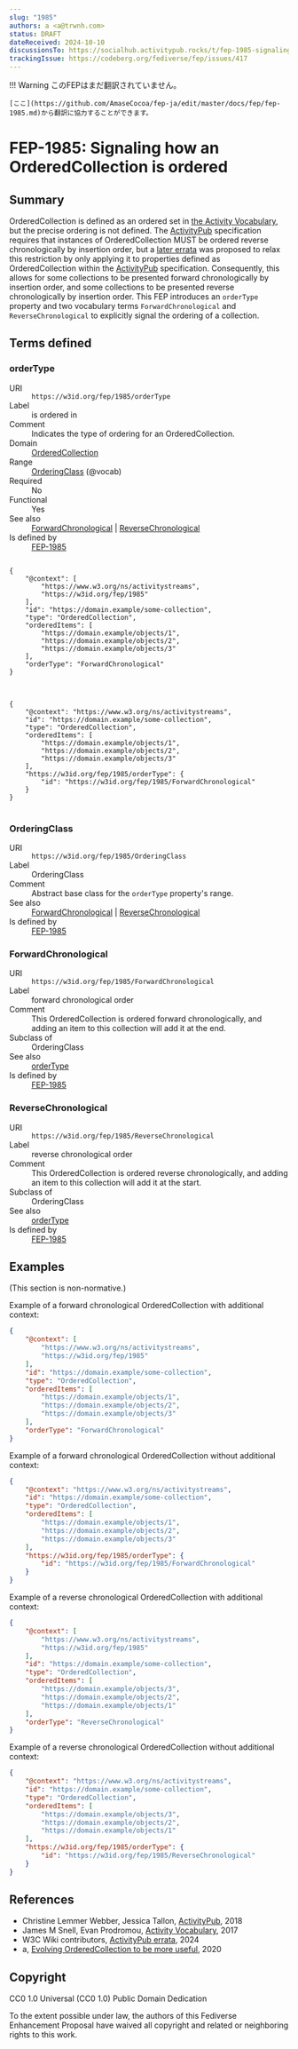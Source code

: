 ```yaml
---
slug: "1985"
authors: a <a@trwnh.com>
status: DRAFT
dateReceived: 2024-10-10
discussionsTo: https://socialhub.activitypub.rocks/t/fep-1985-signaling-how-an-orderedcollection-is-ordered/4653
trackingIssue: https://codeberg.org/fediverse/fep/issues/417
---
```

!!! Warning
    このFEPはまだ翻訳されていません。

    [ここ](https://github.com/AmaseCocoa/fep-ja/edit/master/docs/fep/fep-1985.md)から翻訳に協力することができます。
# FEP-1985: Signaling how an OrderedCollection is ordered


## Summary

OrderedCollection is defined as an ordered set in [the Activity Vocabulary][AS2-Vocab], but the precise ordering is not defined. The [ActivityPub][ActivityPub] specification requires that instances of OrderedCollection MUST be ordered reverse chronologically by insertion order, but a [later errata][AP-errata] was proposed to relax this restriction by only applying it to properties defined as OrderedCollection within the [ActivityPub][ActivityPub] specification. Consequently, this allows for some collections to be presented forward chronologically by insertion order, and some collections to be presented reverse chronologically by insertion order. This FEP introduces an `orderType` property and two vocabulary terms `ForwardChronological` and `ReverseChronological` to explicitly signal the ordering of a collection.

## Terms defined

<section id="orderType" resource="https://w3id.org/fep/1985/orderType" typeof="rdf:Property">
<h3>orderType</h3>
<dl>
<dt>URI</dt>
<dd><code>https://w3id.org/fep/1985/orderType</code></dd>
<dt>Label</dt>
<dd property="rdfs:label" lang="en">is ordered in</dd>
<dt>Comment</dt>
<dd property="rdfs:comment" lang="en">Indicates the type of ordering for an OrderedCollection.</dd>
<dt>Domain</dt>
<dd><a property="rdfs:domain" resource="as:OrderedCollection" href="https://www.w3.org/ns/activitystreams#OrderedCollection">OrderedCollection</a></dd>
<dt>Range</dt>
<dd><a property="rdfs:range" resource="https://w3id.org/fep/1985/OrderingClass" href="https://w3id.org/fep/1985/OrderingClass">OrderingClass</a> (@vocab)</dd>
<dt>Required</dt>
<dd property="owl:minCardinality" content="0" datatype="xsd:nonNegativeInteger">No</dd>
<dt>Functional</dt>
<dd property="owl:maxCardinality" content="1" datatype="xsd:nonNegativeInteger">Yes</dd>
<dt>See also</dt>
<dd><a property="rdfs:seeAlso" href="https://w3id.org/fep/1985/ForwardChronological">ForwardChronological</a> | <a property="rdfs:seeAlso" href="https://w3id.org/fep/1985/ReverseChronological">ReverseChronological</a></dd>
<dt>Is defined by</dt>
<dd><a property="rdfs:isDefinedBy" href="https://w3id.org/fep/1985">FEP-1985</a></dd>
</dl>
<pre title="Example of a forward chronological OrderedCollection with additional context">
<code>
{
	"@context": [
		"https://www.w3.org/ns/activitystreams",
		"https://w3id.org/fep/1985"
	],
	"id": "https://domain.example/some-collection",
	"type": "OrderedCollection",
	"orderedItems": [
		"https://domain.example/objects/1",
		"https://domain.example/objects/2",
		"https://domain.example/objects/3"
	],
	"orderType": "ForwardChronological"
}
</code>
</pre>
<pre title="Example of a forward chronological OrderedCollection without additional context">
<code>
{
	"@context": "https://www.w3.org/ns/activitystreams",
	"id": "https://domain.example/some-collection",
	"type": "OrderedCollection",
	"orderedItems": [
		"https://domain.example/objects/1",
		"https://domain.example/objects/2",
		"https://domain.example/objects/3"
	],
	"https://w3id.org/fep/1985/orderType": {
		"id": "https://w3id.org/fep/1985/ForwardChronological"
	}
}
</code>
</pre>
</section>

<section id="OrderingClass" resource="https://w3id.org/fep/1985/OrderingClass" typeof="rdfs:Class" excluded="1">
<h3>OrderingClass</h3>
<dl>
<dt>URI</dt>
<dd><code>https://w3id.org/fep/1985/OrderingClass</code>
</dd>
<dt>Label</dt>
<dd property="rdfs:label" lang="en">OrderingClass</dd>
<dt>Comment</dt>
<dd property="rdfs:comment" lang="en">Abstract base class for the <code>orderType</code> property's range.</dd>
<dt>See also</dt>
<dd><a property="rdfs:seeAlso" href="https://w3id.org/fep/1985/ForwardChronological">ForwardChronological</a> | <a property="rdfs:seeAlso" href="https://w3id.org/fep/1985/ReverseChronological">ReverseChronological</a></dd>
<dt>Is defined by</dt>
<dd><a property="rdfs:isDefinedBy" href="https://w3id.org/fep/1985">FEP-1985</a></dd>
</dl>
</section>

<section id="ForwardChronological" resource="https://w3id.org/fep/1985/ForwardChronological" typeof="rdfs:Class">
<h3>ForwardChronological</h3>
<dl>
<dt>URI</dt>
<dd><code>https://w3id.org/fep/1985/ForwardChronological</code>
</dd>
<dt>Label</dt>
<dd property="rdfs:label" lang="en">forward chronological order</dd>
<dt>Comment</dt>
<dd property="rdfs:comment" lang="en">This OrderedCollection is ordered forward chronologically, and adding an item to this collection will add it at the end.</dd>
<dt>Subclass of</dt>
<dd property="rdfs:subClassOf" resource="https://w3id.org/fep/1985/OrderingClass">OrderingClass</dd>
<dt>See also</dt>
<dd><a property="rdfs:seeAlso" href="https://w3id.org/fep/1985/orderType">orderType</a></dd>
<dt>Is defined by</dt>
<dd><a property="rdfs:isDefinedBy" href="https://w3id.org/fep/1985">FEP-1985</a></dd>
</dl>
</section>

<section id="ReverseChronological" resource="https://w3id.org/fep/1985/ReverseChronological" typeof="rdfs:Class">
<h3>ReverseChronological</h3>
<dl>
<dt>URI</dt>
<dd><code>https://w3id.org/fep/1985/ReverseChronological</code>
</dd>
<dt>Label</dt>
<dd property="rdfs:label" lang="en">reverse chronological order</dd>
<dt>Comment</dt>
<dd property="rdfs:comment" lang="en">This OrderedCollection is ordered reverse chronologically, and adding an item to this collection will add it at the start.</dd>
<dt>Subclass of</dt>
<dd property="rdfs:subClassOf" resource="https://w3id.org/fep/1985/OrderingClass">OrderingClass</dd>
<dt>See also</dt>
<dd><a property="rdfs:seeAlso" href="https://w3id.org/fep/1985/orderType">orderType</a></dd>
<dt>Is defined by</dt>
<dd><a property="rdfs:isDefinedBy" href="https://w3id.org/fep/1985">FEP-1985</a></dd>
</dl>
</section>

## Examples

(This section is non-normative.)

Example of a forward chronological OrderedCollection with additional context:

```json
{
	"@context": [
		"https://www.w3.org/ns/activitystreams",
		"https://w3id.org/fep/1985"
	],
	"id": "https://domain.example/some-collection",
	"type": "OrderedCollection",
	"orderedItems": [
		"https://domain.example/objects/1",
		"https://domain.example/objects/2",
		"https://domain.example/objects/3"
	],
	"orderType": "ForwardChronological"
}
```

Example of a forward chronological OrderedCollection without additional context:

```json
{
	"@context": "https://www.w3.org/ns/activitystreams",
	"id": "https://domain.example/some-collection",
	"type": "OrderedCollection",
	"orderedItems": [
		"https://domain.example/objects/1",
		"https://domain.example/objects/2",
		"https://domain.example/objects/3"
	],
	"https://w3id.org/fep/1985/orderType": {
		"id": "https://w3id.org/fep/1985/ForwardChronological"
	}
}
```

Example of a reverse chronological OrderedCollection with additional context:

```json
{
	"@context": [
		"https://www.w3.org/ns/activitystreams",
		"https://w3id.org/fep/1985"
	],
	"id": "https://domain.example/some-collection",
	"type": "OrderedCollection",
	"orderedItems": [
		"https://domain.example/objects/3",
		"https://domain.example/objects/2",
		"https://domain.example/objects/1"
	],
	"orderType": "ReverseChronological"
}
```

Example of a reverse chronological OrderedCollection without additional context:

```json
{
	"@context": "https://www.w3.org/ns/activitystreams",
	"id": "https://domain.example/some-collection",
	"type": "OrderedCollection",
	"orderedItems": [
		"https://domain.example/objects/3",
		"https://domain.example/objects/2",
		"https://domain.example/objects/1"
	],
	"https://w3id.org/fep/1985/orderType": {
		"id": "https://w3id.org/fep/1985/ReverseChronological"
	}
}
```

## References

- Christine Lemmer Webber, Jessica Tallon, [ActivityPub][ActivityPub], 2018
- James M Snell, Evan Prodromou, [Activity Vocabulary][AS2-Vocab], 2017
- W3C Wiki contributors, [ActivityPub errata][AP-errata], 2024
- a, [Evolving OrderedCollection to be more useful][thread], 2020

[ActivityPub]: https://www.w3.org/TR/activitypub
[AS2-Vocab]: https://www.w3.org/TR/activitystreams-vocabulary
[thread]: https://socialhub.activitypub.rocks/t/pre-fep-evolving-orderedcollection-to-be-more-useful/4608
[AP-errata]: https://www.w3.org/wiki/ActivityPub_errata#Clarify_that_the_%22reverse_chronological_order%22_requirement_only_applies_to_OrderedCollection_properties_defined_in_ActivityPub,_not_to_all_OrderedCollection_entities

## Copyright

CC0 1.0 Universal (CC0 1.0) Public Domain Dedication

To the extent possible under law, the authors of this Fediverse Enhancement Proposal have waived all copyright and related or neighboring rights to this work.
